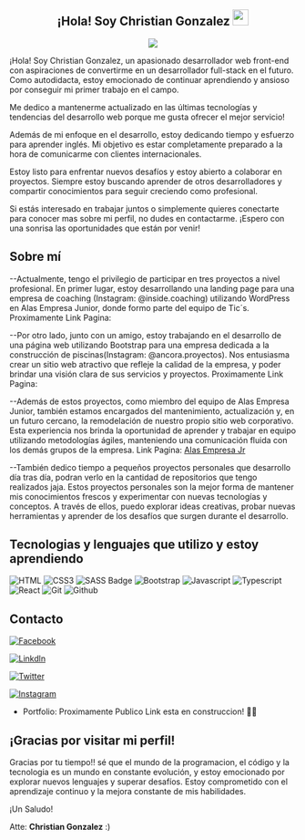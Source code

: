 

<h2 align="center">
  ¡Hola! Soy Christian Gonzalez 
  <img src="https://media.giphy.com/media/hvRJCLFzcasrR4ia7z/giphy.gif" width="28">
</h2>

<p align="center">
  <a href="https://github.com/alsiam"><img src="https://readme-typing-svg.herokuapp.com/?lines=Programador%20Autodidacta;&center=true&width=380&height=45"></a>
</p>

<!-- Intro  -->

¡Hola! Soy Christian Gonzalez, un apasionado desarrollador web front-end con aspiraciones de convertirme en un desarrollador full-stack en el futuro. Como autodidacta, estoy emocionado de continuar aprendiendo y ansioso por conseguir mi primer trabajo en el campo.

Me dedico a mantenerme actualizado en las últimas tecnologías y tendencias del desarrollo web porque me gusta ofrecer el mejor servicio!

Además de mi enfoque en el desarrollo, estoy dedicando tiempo y esfuerzo para aprender inglés. Mi objetivo es estar completamente preparado a la hora de comunicarme con clientes internacionales.

Estoy listo para enfrentar nuevos desafíos y estoy abierto a colaborar en proyectos. Siempre estoy buscando aprender de otros desarrolladores y compartir conocimientos para seguir creciendo como profesional.

Si estás interesado en trabajar juntos o simplemente quieres conectarte para conocer mas sobre mi perfil, no dudes en contactarme. ¡Espero con una sonrisa las oportunidades que están por venir!


## Sobre mí 
--Actualmente, tengo el privilegio de participar en tres proyectos a nivel profesional. 
En primer lugar, estoy desarrollando una landing page para una empresa de coaching (Instagram: @inside.coaching) utilizando WordPress en Alas Empresa Junior, donde formo parte del equipo de Tic´s. Proximamente Link Pagina:

--Por otro lado, junto con un amigo, estoy trabajando en el desarrollo de una página web utilizando Bootstrap para una empresa dedicada a la construcción de piscinas(Instagram: @ancora.proyectos). Nos entusiasma crear un sitio web atractivo que refleje la calidad de la empresa, y poder brindar una visión clara de sus servicios y proyectos. Proximamente Link Pagina:

--Además de estos proyectos, como miembro del equipo de Alas Empresa Junior, también estamos encargados del mantenimiento, actualización y, en un futuro cercano, la remodelación de nuestro propio sitio web corporativo. Esta experiencia nos brinda la oportunidad de aprender y trabajar en equipo utilizando metodologías ágiles, manteniendo una comunicación fluida con los demás grupos de la empresa. Link Pagina: [Alas Empresa Jr](https://www.alasempresajunior.com.ar/)


--También dedico tiempo a pequeños proyectos personales que desarrollo día tras día, podran verlo en la cantidad de repositorios que tengo realizados jaja.
Estos proyectos personales son la mejor forma de mantener mis conocimientos frescos y experimentar con nuevas tecnologías y conceptos. A través de ellos, puedo explorar ideas creativas, probar nuevas herramientas y aprender de los desafíos que surgen durante el desarrollo.

## Tecnologias y lenguajes que utilizo y estoy aprendiendo
![HTML](https://img.shields.io/badge/HTML5-E34F26?style=for-the-badge&logo=html5&logoColor=white)
![CSS3](https://img.shields.io/badge/CSS3-1572B6?style=for-the-badge&logo=css3&logoColor=white)
![SASS Badge](https://img.shields.io/badge/Sass-CC6699?style=for-the-badge&logo=sass&logoColor=white)
![Bootstrap](https://img.shields.io/badge/Bootstrap-563D7C?style=for-the-badge&logo=bootstrap&logoColor=white)
![Javascript](https://img.shields.io/badge/Javascript-F0DB4F?style=for-the-badge&labelColor=black&logo=javascript&logoColor=F0DB4F)
![Typescript](https://img.shields.io/badge/Typescript-007acc?style=for-the-badge&labelColor=black&logo=typescript&logoColor=007acc)
![React](https://img.shields.io/badge/-React-61DBFB?style=for-the-badge&labelColor=black&logo=react&logoColor=61DBFB)
![Git](https://img.shields.io/badge/Git-F05032?style=for-the-badge&logo=git&logoColor=white)
![Github](https://img.shields.io/badge/Github-463457?style=for-the-badge&logo=github&logoColor=white)


## Contacto
[![Facebook](https://img.shields.io/badge/Facebook-123660?style=for-the-badge&logo=Facebook&logoColor=white)](https://www.facebook.com/christiannnnnn1999/)

[![Linkdln](https://img.shields.io/badge/linkedin-78CFFD?style=for-the-badge&logo=linkedin&logoColor=white)](https://www.linkedin.com/in/christian-isaac-gonzalez-developer-web-fullstack/)

[![Twitter](https://img.shields.io/badge/twitter-1DA1F2?style=for-the-badge&logo=twitter&logoColor=white)](https://twitter.com/ChristianG099)

[![Instagram](https://img.shields.io/badge/instagram-C13584?style=for-the-badge&logo=instagram&logoColor=white)](https://www.instagram.com/christian.gonzalez_14/)

- Portfolio: Proximamente Publico Link esta en construccion! 🔨🔨


## ¡Gracias por visitar mi perfil!
Gracias por tu tiempo!! sé que el mundo de la programacion, el código y la tecnologia es un mundo en constante evolución, y estoy emocionado por explorar nuevos lenguajes y superar desafíos. Estoy comprometido con el aprendizaje continuo y la mejora constante de mis habilidades.

¡Un Saludo!

Atte: **Christian Gonzalez** :)
